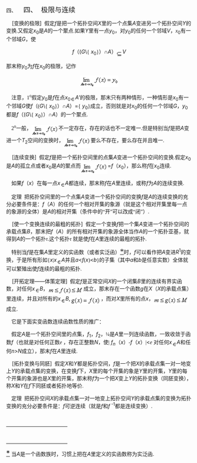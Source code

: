 <div class=Section1>
<p class=MsoNormal style='margin-left:36.0pt;text-indent:-36.0pt'><span
lang=EN-US>四、<span style='font:7.0pt "Times New Roman"'>&nbsp;&nbsp;&nbsp;&nbsp;&nbsp;&nbsp;&nbsp;
</span></span><span lang=ZH-CN style='font-size:14.0pt;font-family:宋体_GB2312'>四、</span><span
lang=EN-US style='font-size:7.0pt'>&nbsp;&nbsp;&nbsp; </span><span lang=ZH-CN
style='font-size:14.0pt;font-family:宋体_GB2312'>极限与连续</span></p>
<p class=MsoNormal><span lang=EN-US>&nbsp;&nbsp;&nbsp; [</span><span
lang=ZH-CN style='font-family:宋体_GB2312'>变换的极限</span><span lang=EN-US>] </span><span
lang=EN-US style='font-family:宋体_GB2312'>&nbsp;</span><span lang=ZH-CN
style='font-family:宋体_GB2312'>假定</span><i><span lang=EN-US>f</span></i><span
lang=ZH-CN style='font-family:宋体_GB2312'>是把一个拓扑空间</span><i><span lang=EN-US>X</span></i><span
lang=ZH-CN style='font-family:宋体_GB2312'>里的一个点集</span><i><span lang=EN-US>A</span></i><span
lang=ZH-CN style='font-family:宋体_GB2312'>变进另一个拓扑空间</span><i><span lang=EN-US>Y</span></i><span
lang=ZH-CN style='font-family:宋体_GB2312'>的变换</span><span lang=EN-US
style='font-family:宋体_GB2312'>.</span><span lang=ZH-CN style='font-family:宋体_GB2312'>又假定</span><i><span
lang=EN-US>x</span></i><sub><span lang=EN-US>0</span></sub><span lang=ZH-CN
style='font-family:宋体_GB2312'>是</span><i><span lang=EN-US>A</span></i><span
lang=ZH-CN style='font-family:宋体_GB2312'>的一个聚点</span><span lang=EN-US
style='font-family:宋体_GB2312'>.</span><span lang=ZH-CN style='font-family:宋体_GB2312'>如果</span><i><span
lang=EN-US>Y</span></i><span lang=ZH-CN style='font-family:宋体_GB2312'>里有一点</span><i><span
lang=EN-US>y</span></i><sub><span lang=EN-US>0</span></sub><span lang=ZH-CN
style='font-family:宋体_GB2312'>，对</span><i><span lang=EN-US>y</span></i><sub><span
lang=EN-US>0</span></sub><span lang=ZH-CN style='font-family:宋体_GB2312'>的任何一个邻域</span><i><span
lang=EN-US>V</span></i><span lang=ZH-CN style='font-family:宋体_GB2312'>，</span><i><span
lang=EN-US style='font-family:宋体_GB2312'>x</span></i><sub><span lang=EN-US>0</span></sub><span
lang=ZH-CN style='font-family:宋体_GB2312'>有一个邻域</span><i><span lang=EN-US>G</span></i><span
lang=ZH-CN style='font-family:宋体_GB2312'>，使</span></p>
<p class=MsoNormal align=center style='text-align:center'><i><span lang=EN-US>f</span></i><span
lang=ZH-CN style='font-family:宋体_GB2312'>（</span><span lang=EN-US>(<i>G</i>\</span><span
lang=EN-US style='font-family:宋体_GB2312'>{</span><i><span lang=EN-US> x</span></i><sub><span
lang=EN-US>0</span></sub><span lang=EN-US style='font-family:宋体_GB2312'>}</span><span
lang=ZH-CN style='font-family:宋体_GB2312'>）∩</span><i><span lang=EN-US>A</span></i><span
lang=ZH-CN style='font-family:宋体_GB2312'>）</span><sub><span lang=EN-US
style='font-family:宋体_GB2312'><img width=16 height=16
src="res/17e9d95da129bdd93c34fb6cc6aaaa52_5978_files/image002.gif" u1:shapes="_x0000_i1025"
align=absmiddle></span></sub><i><span lang=EN-US>V</span></i></p>
<p class=MsoNormal><span lang=ZH-CN style='font-family:宋体_GB2312'>那末称</span><i><span
lang=EN-US>y</span></i><sub><span lang=EN-US>0</span></sub><span lang=ZH-CN
style='font-family:宋体_GB2312'>为</span><i><span lang=EN-US>f</span></i><span
lang=ZH-CN style='font-family:宋体_GB2312'>在</span><i><span lang=EN-US>x</span></i><sub><span
lang=EN-US>0</span></sub><span lang=ZH-CN style='font-family:宋体_GB2312'>的极限，记作</span></p>
<p class=MsoNormal align=center style='text-align:center'><sub><span
lang=EN-US><img width=104 height=31
src="res/17e9d95da129bdd93c34fb6cc6aaaa52_5978_files/image004.gif" u1:shapes="_x0000_i1026"></span></sub></p>
<p class=MsoNormal><span lang=EN-US style='font-family:宋体_GB2312'>&nbsp;&nbsp;&nbsp;
</span><span lang=ZH-CN style='font-family:宋体_GB2312'>注意，</span><span
lang=EN-US style='font-family:宋体_GB2312'>1<sup>o</sup></span><span lang=ZH-CN
style='font-family:宋体_GB2312'>假定</span><i><span lang=EN-US>y</span></i><sub><span
lang=EN-US>0</span></sub><span lang=ZH-CN style='font-family:宋体_GB2312'>是</span><i><span
lang=EN-US>f</span></i><span lang=ZH-CN style='font-family:宋体_GB2312'>在点</span><i><span
lang=EN-US>x</span></i><sub><span lang=EN-US>0</span></sub><sub><span
lang=EN-US style='font-family:宋体_GB2312'><img width=13 height=13
src="res/17e9d95da129bdd93c34fb6cc6aaaa52_5978_files/image006.gif" u1:shapes="_x0000_i1027"
align=absmiddle></span></sub><i><span lang=EN-US>A'</span></i><span lang=ZH-CN
style='font-family:宋体_GB2312'>的极限，那末只有两种情形，一种情形是</span><i><span lang=EN-US>x</span></i><sub><span
lang=EN-US>0</span></sub><span lang=ZH-CN style='font-family:宋体_GB2312'>有一个邻域</span><i><span
lang=EN-US>G</span></i><span lang=ZH-CN style='font-family:宋体_GB2312'>使</span><i><span
lang=EN-US>f</span></i><span lang=ZH-CN style='font-family:宋体_GB2312'>（</span><span
lang=EN-US style='font-family:宋体_GB2312'>(</span><i><span lang=EN-US>G</span></i><span
lang=EN-US>\</span><span lang=EN-US style='font-family:宋体_GB2312'>{</span><i><span
lang=EN-US> x</span></i><sub><span lang=EN-US>0</span></sub><span lang=EN-US
style='font-family:宋体_GB2312'>}</span><span lang=ZH-CN style='font-family:宋体_GB2312'>）∩</span><i><span
lang=EN-US>A</span></i><span lang=ZH-CN style='font-family:宋体_GB2312'>）</span><span
lang=EN-US>=</span><span lang=EN-US style='font-family:宋体_GB2312'>{</span><i><span
lang=EN-US> y</span></i><sub><span lang=EN-US>0</span></sub><span lang=EN-US
style='font-family:宋体_GB2312'>}</span><span lang=ZH-CN style='font-family:宋体_GB2312'>成立，否则就是对</span><i><span
lang=EN-US>x</span></i><sub><span lang=EN-US>0</span></sub><span lang=ZH-CN
style='font-family:宋体_GB2312'>的任何一个邻域</span><i><span lang=EN-US>G</span></i><span
lang=ZH-CN style='font-family:宋体_GB2312'>，</span><i><span lang=EN-US>y</span></i><sub><span
lang=EN-US>0</span></sub><span lang=ZH-CN style='font-family:宋体_GB2312'>都是</span><i><span
lang=EN-US>f</span></i><span lang=ZH-CN style='font-family:宋体_GB2312'>（</span><span
lang=EN-US>(<i>G</i>\</span><span lang=EN-US style='font-family:宋体_GB2312'>{</span><i><span
lang=EN-US> x</span></i><sub><span lang=EN-US>0</span></sub><span lang=EN-US
style='font-family:宋体_GB2312'>}</span><span lang=ZH-CN style='font-family:宋体_GB2312'>）∩</span><i><span
lang=EN-US>A</span></i><span lang=ZH-CN style='font-family:宋体_GB2312'>）的一个聚点</span><span
lang=EN-US style='font-family:宋体_GB2312'>.</span></p>
<p class=MsoNormal><span lang=EN-US style='font-family:宋体_GB2312'>&nbsp;&nbsp;&nbsp;
2<sup>o</sup></span><span lang=ZH-CN style='font-family:宋体_GB2312'>一般，</span><sub><span
lang=EN-US style='font-family:宋体_GB2312'><img width=73 height=31
src="res/17e9d95da129bdd93c34fb6cc6aaaa52_5978_files/image008.gif" u1:shapes="_x0000_i1028"
align=absmiddle></span></sub><span lang=ZH-CN style='font-family:宋体_GB2312'>不一定存在，存在的话也不一定唯一</span><span
lang=EN-US style='font-family:宋体_GB2312'>.</span><span lang=ZH-CN
style='font-family:宋体_GB2312'>但是特别当</span><i><span lang=EN-US>f</span></i><span
lang=ZH-CN style='font-family:宋体_GB2312'>是把</span><i><span lang=EN-US>A</span></i><span
lang=ZH-CN style='font-family:宋体_GB2312'>变进一个</span><i><span lang=EN-US>T</span></i><sub><span
lang=EN-US>2</span></sub><span lang=ZH-CN style='font-family:宋体_GB2312'>空间的变换时，</span><sub><span
lang=EN-US style='font-family:宋体_GB2312'><img width=73 height=31
src="res/17e9d95da129bdd93c34fb6cc6aaaa52_5978_files/image010.gif" u1:shapes="_x0000_i1029"
align=absmiddle></span></sub><span lang=ZH-CN style='font-family:宋体_GB2312'>要么不存在，要么存在并且唯一</span><span
lang=EN-US style='font-family:宋体_GB2312'>.</span></p>
<p class=MsoNormal><span lang=EN-US>&nbsp;&nbsp;&nbsp; [</span><span
lang=ZH-CN style='font-family:宋体_GB2312'>连续变换</span><span lang=EN-US>] </span><span
lang=EN-US style='font-family:宋体_GB2312'>&nbsp;</span><span lang=ZH-CN
style='font-family:宋体_GB2312'>假定</span><i><span lang=EN-US>f</span></i><span
lang=ZH-CN style='font-family:宋体_GB2312'>是把一个拓扑空间里的点集</span><i><span
lang=EN-US>A</span></i><span lang=ZH-CN style='font-family:宋体_GB2312'>变进一个拓扑空间的变换</span><span
lang=EN-US style='font-family:宋体_GB2312'>.</span><span lang=ZH-CN
style='font-family:宋体_GB2312'>假定</span><i><span lang=EN-US>x</span></i><sub><span
lang=EN-US>0</span></sub><span lang=ZH-CN style='font-family:宋体_GB2312'>是</span><i><span
lang=EN-US>A</span></i><span lang=ZH-CN style='font-family:宋体_GB2312'>的孤立点或者</span><i><span
lang=EN-US>x</span></i><sub><span lang=EN-US>0</span></sub><span lang=ZH-CN
style='font-family:宋体_GB2312'>是</span><i><span lang=EN-US>A</span></i><span
lang=ZH-CN style='font-family:宋体_GB2312'>的聚点而</span><sub><span lang=EN-US
style='font-family:宋体_GB2312'><img width=73 height=31
src="res/17e9d95da129bdd93c34fb6cc6aaaa52_5978_files/image012.gif" u1:shapes="_x0000_i1039"
align=absmiddle></span></sub><span lang=EN-US>=<i>f</i></span><span lang=ZH-CN
style='font-family:宋体_GB2312'>（</span><i><span lang=EN-US>x</span></i><sub><span
lang=EN-US>0</span></sub><span lang=ZH-CN style='font-family:宋体_GB2312'>），那么称</span><i><span
lang=EN-US>f</span></i><span lang=ZH-CN style='font-family:宋体_GB2312'>在</span><i><span
lang=EN-US>x</span></i><sub><span lang=EN-US>0</span></sub><span lang=ZH-CN
style='font-family:宋体_GB2312'>连续</span><span lang=EN-US style='font-family:
宋体_GB2312'>.</span></p>
<p class=MsoNormal><span lang=EN-US style='font-family:宋体_GB2312'>&nbsp;&nbsp;&nbsp;
</span><span lang=ZH-CN style='font-family:宋体_GB2312'>如果</span><i><span
lang=EN-US>f</span></i><span lang=ZH-CN style='font-family:宋体_GB2312'>（</span><i><span
lang=EN-US>x</span></i><span lang=ZH-CN style='font-family:宋体_GB2312'>）在每一点</span><i><span
lang=EN-US>x</span></i><i><sub><span lang=EN-US style='font-family:宋体_GB2312'><img
width=13 height=13 src="res/17e9d95da129bdd93c34fb6cc6aaaa52_5978_files/image013.gif"
u1:shapes="_x0000_i1040" align=absmiddle></span></sub><span lang=EN-US>A</span></i><span
lang=ZH-CN style='font-family:宋体_GB2312'>都连续，那末称</span><i><span lang=EN-US>f</span></i><span
lang=ZH-CN style='font-family:宋体_GB2312'>在</span><i><span lang=EN-US>A</span></i><span
lang=ZH-CN style='font-family:宋体_GB2312'>里连续，或称</span><i><span lang=EN-US>f</span></i><span
lang=ZH-CN style='font-family:宋体_GB2312'>为</span><i><span lang=EN-US>A</span></i><span
lang=ZH-CN style='font-family:宋体_GB2312'>的连续变换</span><span lang=EN-US
style='font-family:宋体_GB2312'>.</span></p>
<p class=MsoNormal><span lang=EN-US style='font-family:宋体_GB2312'>&nbsp;&nbsp;&nbsp;
</span><span lang=ZH-CN style='font-family:宋体_GB2312'>定理</span><span
lang=EN-US style='font-family:宋体_GB2312'>&nbsp; </span><span lang=ZH-CN
style='font-family:宋体_GB2312'>把拓扑空间里的一个点集</span><i><span lang=EN-US>A</span></i><span
lang=ZH-CN style='font-family:宋体_GB2312'>变进一个拓扑空间的变换</span><i><span lang=EN-US>f</span></i><span
lang=ZH-CN style='font-family:宋体_GB2312'>是</span><i><span lang=EN-US>A</span></i><span
lang=ZH-CN style='font-family:宋体_GB2312'>的连续变换的充分必要条件是：</span><i><span
lang=EN-US>f</span></i><span lang=ZH-CN style='font-family:宋体_GB2312'>（</span><i><span
lang=EN-US>A</span></i><span lang=ZH-CN style='font-family:宋体_GB2312'>）的任何一个相对开集的象源（就是这个相对开集里每一点的象源的全体）是</span><i><span
lang=EN-US>A</span></i><span lang=ZH-CN style='font-family:宋体_GB2312'>的相对开集（条件中的“开”可以改成“闭”）</span><span
lang=EN-US style='font-family:宋体_GB2312'>.</span></p>
<p class=MsoNormal><span lang=EN-US>&nbsp;&nbsp;&nbsp; [</span><span
lang=ZH-CN style='font-family:宋体_GB2312'>使一个变换连续的最粗的拓扑</span><span lang=EN-US>]
</span><span lang=EN-US style='font-family:宋体_GB2312'>&nbsp;</span><span
lang=ZH-CN style='font-family:宋体_GB2312'>假定一个变换</span><i><span lang=EN-US>f</span></i><span
lang=ZH-CN style='font-family:宋体_GB2312'>把一个集</span><i><span lang=EN-US>A</span></i><span
lang=ZH-CN style='font-family:宋体_GB2312'>变进一个拓扑空间的承载点集</span><i><span
lang=EN-US>B</span></i><span lang=ZH-CN style='font-family:宋体_GB2312'>，那末把</span><i><span
lang=EN-US>f</span></i><span lang=ZH-CN style='font-family:宋体_GB2312'>（</span><i><span
lang=EN-US>A</span></i><span lang=ZH-CN style='font-family:宋体_GB2312'>）的所有相对开集的象源全体当作</span><i><span
lang=EN-US>A</span></i><span lang=ZH-CN style='font-family:宋体_GB2312'>的一个拓扑亚基，就得到</span><i><span
lang=EN-US>A</span></i><span lang=ZH-CN style='font-family:宋体_GB2312'>的一个拓扑<i>τ</i></span><span
lang=EN-US style='font-family:宋体_GB2312'>.</span><span lang=ZH-CN
style='font-family:宋体_GB2312'>这个拓扑<i>τ </i>就是使</span><i><span lang=EN-US>f</span></i><span
lang=ZH-CN style='font-family:宋体_GB2312'>在</span><i><span lang=EN-US>A</span></i><span
lang=ZH-CN style='font-family:宋体_GB2312'>里连续的最粗的拓扑</span><span lang=EN-US
style='font-family:宋体_GB2312'>.</span></p>
<p class=MsoNormal><span lang=EN-US style='font-family:宋体_GB2312'>&nbsp;&nbsp;&nbsp;
</span><span lang=ZH-CN style='font-family:宋体_GB2312'>特别当</span><i><span
lang=EN-US>f</span></i><span lang=ZH-CN style='font-family:宋体_GB2312'>是在集</span><i><span
lang=EN-US>A</span></i><span lang=ZH-CN style='font-family:宋体_GB2312'>里定义的实函数（或者实泛函）</span><a
href="bword://None" name="_ftnref1" title=""><span class=MsoFootnoteReference><span
lang=EN-US style='font-size:15.0pt;font-family:宋体_GB2312'>*</span></span></a><span
lang=ZH-CN style='font-family:宋体_GB2312'>时，</span><i><span lang=EN-US>f</span></i><span
lang=ZH-CN style='font-family:宋体_GB2312'>可以看作把</span><i><span lang=EN-US>A</span></i><span
lang=ZH-CN style='font-family:宋体_GB2312'>变进</span><i><span lang=EN-US>R</span></i><sup><span
lang=EN-US>1</span></sup><span lang=ZH-CN style='font-family:宋体_GB2312'>的变换，于是所有形如</span><span
lang=EN-US style='font-family:宋体_GB2312'>{</span><i><span lang=EN-US>x</span></i><span
lang=EN-US style='font-family:宋体_GB2312'>|</span><i><span lang=EN-US>x</span></i><i><sub><span
lang=EN-US style='font-family:宋体_GB2312'><img width=13 height=13
src="res/17e9d95da129bdd93c34fb6cc6aaaa52_5978_files/image014.gif" u1:shapes="_x0000_i1041"
align=absmiddle></span></sub><span lang=EN-US>A</span></i><span lang=ZH-CN
style='font-family:宋体_GB2312'>并且</span><i><span lang=EN-US>a</span></i><span
lang=EN-US>&lt;<i>f</i></span><span lang=EN-US style='font-family:宋体_GB2312'>(</span><i><span
lang=EN-US>x</span></i><span lang=EN-US style='font-family:宋体_GB2312'>)</span><span
lang=EN-US>&lt;<i>b</i></span><span lang=EN-US style='font-family:宋体_GB2312'>}</span><span
lang=ZH-CN style='font-family:宋体_GB2312'>的子集（其中</span><i><span lang=EN-US>a</span></i><span
lang=ZH-CN style='font-family:宋体_GB2312'>和</span><i><span lang=EN-US>b</span></i><span
lang=ZH-CN style='font-family:宋体_GB2312'>是任意实数）全体就可以繁殖出使</span><i><span
lang=EN-US>f</span></i><span lang=ZH-CN style='font-family:宋体_GB2312'>连续的最粗的拓扑</span><span
lang=EN-US style='font-family:宋体_GB2312'>.</span></p>
<p class=MsoNormal><span lang=EN-US>&nbsp;&nbsp;&nbsp; [</span><span
lang=ZH-CN style='font-family:宋体_GB2312'>开拓定理</span><span lang=EN-US>——</span><span
lang=ZH-CN style='font-family:宋体_GB2312'>体策定理</span><span lang=EN-US>]</span><span
lang=EN-US style='font-family:宋体_GB2312'>&nbsp; </span><span lang=ZH-CN
style='font-family:宋体_GB2312'>假定</span><i><span lang=EN-US>f</span></i><span
lang=ZH-CN style='font-family:宋体_GB2312'>是正常空间</span><i><span lang=EN-US>X</span></i><span
lang=ZH-CN style='font-family:宋体_GB2312'>的一个闭集</span><i><span lang=EN-US>B</span></i><span
lang=ZH-CN style='font-family:宋体_GB2312'>里的连续有界实函数，对任何</span><i><span
lang=EN-US>x</span></i><i><sub><span lang=EN-US style='font-family:宋体_GB2312'><img
width=13 height=13 src="res/17e9d95da129bdd93c34fb6cc6aaaa52_5978_files/image015.gif"
u1:shapes="_x0000_i1042" align=absmiddle></span></sub><span lang=EN-US>B</span></i><span
lang=ZH-CN style='font-family:宋体_GB2312'>，</span><sub><span lang=EN-US><img
width=96 height=21 src="res/17e9d95da129bdd93c34fb6cc6aaaa52_5978_files/image017.gif"
u1:shapes="_x0000_i1043" align=absmiddle></span></sub><span lang=ZH-CN
style='font-family:宋体_GB2312'>成立，那末存在一个函数</span><i><span lang=EN-US>g</span></i><span
lang=ZH-CN style='font-family:宋体_GB2312'>在</span><i><span lang=EN-US>X</span></i><span
lang=ZH-CN style='font-family:宋体_GB2312'>（</span><i><span lang=EN-US>X</span></i><span
lang=ZH-CN style='font-family:宋体_GB2312'>的承载点集）里连续，并且对所有的</span><i><span
lang=EN-US>x</span></i><i><sub><span lang=EN-US style='font-family:宋体_GB2312'><img
width=13 height=13 src="res/17e9d95da129bdd93c34fb6cc6aaaa52_5978_files/image018.gif"
u1:shapes="_x0000_i1044" align=absmiddle></span></sub><span lang=EN-US>B</span></i><span
lang=EN-US>,<sub><img width=83 height=22
src="res/17e9d95da129bdd93c34fb6cc6aaaa52_5978_files/image020.gif" u1:shapes="_x0000_i1045"
align=absmiddle></sub></span><span lang=ZH-CN style='font-family:宋体_GB2312'>，而对</span><i><span
lang=EN-US>X</span></i><span lang=ZH-CN style='font-family:宋体_GB2312'>里所有的点</span><i><span
lang=EN-US>x</span></i><span lang=ZH-CN style='font-family:宋体_GB2312'>，</span><sub><span
lang=EN-US><img width=95 height=21
src="res/17e9d95da129bdd93c34fb6cc6aaaa52_5978_files/image022.gif" u1:shapes="_x0000_i1046"
align=absmiddle></span></sub><span lang=ZH-CN style='font-family:宋体_GB2312'>成立</span><span
lang=EN-US style='font-family:宋体_GB2312'>.</span></p>
<p class=MsoNormal><span lang=EN-US style='font-family:宋体_GB2312'>&nbsp;&nbsp;&nbsp;
</span><span lang=ZH-CN style='font-family:宋体_GB2312'>它是下面实变函数连续函数性质的推广：</span></p>
<p class=MsoNormal><span lang=EN-US style='font-family:宋体_GB2312'>&nbsp;&nbsp;&nbsp;
</span><span lang=ZH-CN style='font-family:宋体_GB2312'>假定</span><i><span
lang=EN-US>A</span></i><span lang=ZH-CN style='font-family:宋体_GB2312'>是一个拓扑空间里的点集，</span><i><span
lang=EN-US>f</span></i><sub><span lang=EN-US>1</span></sub><span lang=ZH-CN
style='font-family:宋体_GB2312'>，</span><i><span lang=EN-US>f</span></i><sub><span
lang=EN-US>2</span></sub><span lang=ZH-CN style='font-family:宋体_GB2312'>，</span><span
lang=EN-US style='font-family:Symbol'>&frac14;</span><span lang=ZH-CN
style='font-family:宋体_GB2312'>是</span><i><span lang=EN-US>A</span></i><span
lang=ZH-CN style='font-family:宋体_GB2312'>里一列连续函数，一致收敛于函数</span><i><span
lang=EN-US>f</span></i><span lang=ZH-CN style='font-family:宋体_GB2312'>（也就是对任何正数</span><i><span
lang=EN-US style='font-family:Symbol'>e</span></i><span lang=EN-US
style='font-family:宋体_GB2312'> </span><span lang=ZH-CN style='font-family:宋体_GB2312'>，存在正整数</span><i><span
lang=EN-US>N</span></i><span lang=ZH-CN style='font-family:宋体_GB2312'>，使</span><span
lang=EN-US style='font-family:宋体_GB2312'>|</span><i><span lang=EN-US> f<sub>n</sub></span></i><span
lang=ZH-CN style='font-family:宋体_GB2312'>（</span><i><span lang=EN-US>x</span></i><span
lang=ZH-CN style='font-family:宋体_GB2312'>）</span><span lang=EN-US
style='font-family:宋体_GB2312'>-</span><i><span lang=EN-US>f</span></i><span
lang=ZH-CN style='font-family:宋体_GB2312'>（</span><i><span lang=EN-US>x</span></i><span
lang=ZH-CN style='font-family:宋体_GB2312'>）</span><span lang=EN-US
style='font-family:宋体_GB2312'>|</span><span lang=EN-US>&lt;</span><i><span
lang=EN-US style='font-family:Symbol'>e</span></i><span lang=EN-US> </span><span
lang=ZH-CN style='font-family:宋体_GB2312'>对任何</span><i><span lang=EN-US>x</span></i><i><sub><span
lang=EN-US style='font-family:宋体_GB2312'><img width=13 height=13
src="res/17e9d95da129bdd93c34fb6cc6aaaa52_5978_files/image023.gif" u1:shapes="_x0000_i1047"
align=absmiddle></span></sub><span lang=EN-US>A</span></i><span lang=ZH-CN
style='font-family:宋体_GB2312'>和任何</span><i><span lang=EN-US>n</span></i><span
lang=EN-US>&gt;<i>N</i></span><span lang=ZH-CN style='font-family:宋体_GB2312'>成立），那末</span><i><span
lang=EN-US>f</span></i><span lang=ZH-CN style='font-family:宋体_GB2312'>在</span><i><span
lang=EN-US>A</span></i><span lang=ZH-CN style='font-family:宋体_GB2312'>里连续</span><span
lang=EN-US style='font-family:宋体_GB2312'>.</span></p>
<p class=MsoNormal><span lang=EN-US>&nbsp;&nbsp;&nbsp; [</span><span
lang=ZH-CN style='font-family:宋体_GB2312'>拓扑变换与同胚</span><span lang=EN-US>] </span><span
lang=EN-US style='font-family:宋体_GB2312'>&nbsp;</span><span lang=ZH-CN
style='font-family:宋体_GB2312'>假定</span><i><span lang=EN-US>X</span></i><span
lang=ZH-CN style='font-family:宋体_GB2312'>和</span><i><span lang=EN-US>Y</span></i><span
lang=ZH-CN style='font-family:宋体_GB2312'>都是拓扑空间，</span><i><span lang=EN-US>f</span></i><span
lang=ZH-CN style='font-family:宋体_GB2312'>是一个把</span><i><span lang=EN-US>X</span></i><span
lang=ZH-CN style='font-family:宋体_GB2312'>的承载点集一对一地变上</span><i><span lang=EN-US>Y</span></i><span
lang=ZH-CN style='font-family:宋体_GB2312'>的承载点集的变换，在变换</span><i><span
lang=EN-US>f</span></i><span lang=ZH-CN style='font-family:宋体_GB2312'>下，</span><i><span
lang=EN-US>X</span></i><span lang=ZH-CN style='font-family:宋体_GB2312'>里的每个开集的象是</span><i><span
lang=EN-US>Y</span></i><span lang=ZH-CN style='font-family:宋体_GB2312'>里的开集，</span><i><span
lang=EN-US>Y</span></i><span lang=ZH-CN style='font-family:宋体_GB2312'>里的每个开集的象源也是</span><i><span
lang=EN-US>X</span></i><span lang=ZH-CN style='font-family:宋体_GB2312'>里的开集，那末称</span><i><span
lang=EN-US>f</span></i><span lang=ZH-CN style='font-family:宋体_GB2312'>为一个把</span><i><span
lang=EN-US>X</span></i><span lang=ZH-CN style='font-family:宋体_GB2312'>变上</span><i><span
lang=EN-US>Y</span></i><span lang=ZH-CN style='font-family:宋体_GB2312'>的拓扑变换（同胚变换），称</span><i><span
lang=EN-US>X</span></i><span lang=ZH-CN style='font-family:宋体_GB2312'>和</span><i><span
lang=EN-US>Y</span></i><span lang=ZH-CN style='font-family:宋体_GB2312'>在</span><i><span
lang=EN-US>f</span></i><span lang=ZH-CN style='font-family:宋体_GB2312'>下同胚或者拓扑地等价</span><span
lang=EN-US style='font-family:宋体_GB2312'>.</span></p>
<p class=MsoNormal><span lang=EN-US style='font-family:宋体_GB2312'>&nbsp;&nbsp;&nbsp;
</span><span lang=ZH-CN style='font-family:宋体_GB2312'>定理</span><span
lang=EN-US style='font-family:宋体_GB2312'>&nbsp; </span><span lang=ZH-CN
style='font-family:宋体_GB2312'>把拓扑空间</span><i><span lang=EN-US>X</span></i><span
lang=ZH-CN style='font-family:宋体_GB2312'>的承载点集一对一地变上拓扑空间</span><i><span
lang=EN-US>Y</span></i><span lang=ZH-CN style='font-family:宋体_GB2312'>的承载点集的变换为拓扑变换的充分必要条件是：</span><i><span
lang=EN-US>f</span></i><span lang=ZH-CN style='font-family:宋体_GB2312'>可逆连续（就是</span><i><span
lang=EN-US>f</span></i><span lang=ZH-CN style='font-family:宋体_GB2312'>和</span><i><span
lang=EN-US>f</span></i><sup><span lang=EN-US> -1</span></sup><span lang=ZH-CN
style='font-family:宋体_GB2312'>都是连续变换）</span><span lang=EN-US style='font-family:
宋体_GB2312'>.</span></p>
<div>
<p class=MsoNormal align=left style='margin:0mm;margin-bottom:.0001pt;
text-align:left'><span lang=EN-US style='font-family:宋体'><br clear=all>
</span></p>
<div class=MsoNormal align=left style='margin:0mm;margin-bottom:.0001pt;
text-align:left'><span lang=EN-US style='font-family:宋体'>
<hr size=1 width="33%" align=left>
</span></div>
</div>
</div>
<div><br clear=all>
<hr align=left size=1 width="33%">
<div id=ftn1>
<p class=MsoFootnoteText><a href="#None" name="_ftn1" title=""><span
class=MsoFootnoteReference><span lang=EN-US style='font-size:15.0pt'>*</span></span></a><span
lang=EN-US style='font-size:10.5pt'> </span><span lang=ZH-CN style='font-size:
10.5pt;font-family:宋体_GB2312'>当</span><i><span lang=EN-US style='font-size:
10.5pt'>A</span></i><span lang=ZH-CN style='font-size:10.5pt;font-family:宋体_GB2312'>是一个函数族时，习惯上把在</span><i><span
lang=EN-US style='font-size:10.5pt'>A</span></i><span lang=ZH-CN
style='font-size:10.5pt;font-family:宋体_GB2312'>里定义的实函数称为实泛函</span><span
lang=EN-US style='font-size:10.5pt'>.</span></p>
</div>
</div>